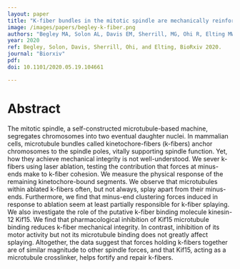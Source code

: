 ```yaml
---
layout: paper
title: "K-fiber bundles in the mitotic spindle are mechanically reinforced by Kif15"
image: /images/papers/begley-k-fiber.png
authors: "Begley MA, Solon AL, Davis EM, Sherrill, MG, Ohi R, Elting MW"
year: 2020
ref: Begley, Solon, Davis, Sherrill, Ohi, and Elting, BioRxiv 2020.
journal: "Biorxiv"
pdf:
doi: 10.1101/2020.05.19.104661

---
```


# Abstract

The mitotic spindle, a self-constructed microtubule-based machine, segregates chromosomes into two eventual daughter nuclei. In mammalian cells, microtubule bundles called kinetochore-fibers (k-fibers) anchor chromosomes to the spindle poles, vitally supporting spindle function. Yet, how they achieve mechanical integrity is not well-understood. We sever k-fibers using laser ablation, testing the contribution that forces at minus-ends make to k-fiber cohesion. We measure the physical response of the remaining kinetochore-bound segments. We observe that microtubules within ablated k-fibers often, but not always, splay apart from their minus-ends. Furthermore, we find that minus-end clustering forces induced in response to ablation seem at least partially responsible for k-fiber splaying. We also investigate the role of the putative k-fiber binding molecule kinesin-12 Kif15. We find that pharmacological inhibition of Kif15 microtubule binding reduces k-fiber mechanical integrity. In contrast, inhibition of its motor activity but not its microtubule binding does not greatly affect splaying. Altogether, the data suggest that forces holding k-fibers together are of similar magnitude to other spindle forces, and that Kif15, acting as a microtubule crosslinker, helps fortify and repair k-fibers.
